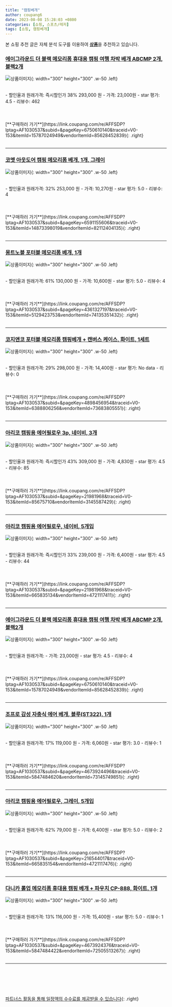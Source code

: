 ```yaml
---
title: "캠핑베개"
author: coupang6
date: 2023-08-08 15:28:03 +0800
categories: [쇼핑, 스포츠/레저]
tags: [쇼핑, 캠핑베개]
---
```


본 쇼핑 추천 글은 자체 분석 도구를 이용하여 [**상품**](https://link.coupang.com/a/bao1ui)을 추천하고 있습니다.

### [에이그라운드 더 블랙 메모리폼 휴대용 캠핑 여행 차박 베개 ABCMP 2개, 블랙2개](https://link.coupang.com/re/AFFSDP?lptag=AF1030537&subid=&pageKey=6750610140&traceid=V0-153&itemId=15787024949&vendorItemId=85628452839)

![상품이미지](https://thumbnail6.coupangcdn.com/thumbnails/remote/230x230ex/image/vendor_inventory/dce1/78cd4b33bbfdab1ac95290292241ff556ac8d4934ed4d46473011c254f1c.jpg){: width="300" height="300" .w-50 .left}


<br>
- 할인율과 원래가격: 즉시할인가 38%  293,000   원
- 가격: 23,000원
- star 평가: 4.5
- 리뷰수: 462
<br>
<br>
<br>
<br>
[**구매하러 가기**](https://link.coupang.com/re/AFFSDP?lptag=AF1030537&subid=&pageKey=6750610140&traceid=V0-153&itemId=15787024949&vendorItemId=85628452839){: .right}
<br>
<br>

---

### [코멧 아웃도어 캠핑 메모리폼 베개, 1개, 그레이](https://link.coupang.com/re/AFFSDP?lptag=AF1030537&subid=&pageKey=6591155606&traceid=V0-153&itemId=14873398019&vendorItemId=82112404135)

![상품이미지](https://thumbnail8.coupangcdn.com/thumbnails/remote/230x230ex/image/retail/images/2177904741916835-e085e41a-05df-4bdc-ba76-7c7d1087c75c.png){: width="300" height="300" .w-50 .left}


<br>
- 할인율과 원래가격: 32%  253,000   원
- 가격: 10,270원
- star 평가: 5.0
- 리뷰수: 4
<br>
<br>
<br>
<br>
[**구매하러 가기**](https://link.coupang.com/re/AFFSDP?lptag=AF1030537&subid=&pageKey=6591155606&traceid=V0-153&itemId=14873398019&vendorItemId=82112404135){: .right}
<br>
<br>

---

### [몽트노블 포터블 메모리폼 베개, 1개](https://link.coupang.com/re/AFFSDP?lptag=AF1030537&subid=&pageKey=4361327197&traceid=V0-153&itemId=5129423753&vendorItemId=74135351432)

![상품이미지](https://thumbnail6.coupangcdn.com/thumbnails/remote/230x230ex/image/retail/images/4250445158294188-028dec55-3b99-4fb7-baed-b0d91f9b0f87.jpg){: width="300" height="300" .w-50 .left}


<br>
- 할인율과 원래가격: 61%  130,000   원
- 가격: 10,600원
- star 평가: 5.0
- 리뷰수: 4
<br>
<br>
<br>
<br>
[**구매하러 가기**](https://link.coupang.com/re/AFFSDP?lptag=AF1030537&subid=&pageKey=4361327197&traceid=V0-153&itemId=5129423753&vendorItemId=74135351432){: .right}
<br>
<br>

---

### [코지앤코 포터블 메모리폼 캠핑베개 + 캔버스 케이스, 화이트, 1세트](https://link.coupang.com/re/AFFSDP?lptag=AF1030537&subid=&pageKey=4898456954&traceid=V0-153&itemId=6388806256&vendorItemId=73683805551)

![상품이미지](https://thumbnail6.coupangcdn.com/thumbnails/remote/230x230ex/image/retail/images/2021/01/29/14/5/fa7cbc74-bc64-42a6-8081-692d15f1027c.jpg){: width="300" height="300" .w-50 .left}


<br>
- 할인율과 원래가격: 29%  298,000   원
- 가격: 14,400원
- star 평가: No data
- 리뷰수: 0
<br>
<br>
<br>
<br>
[**구매하러 가기**](https://link.coupang.com/re/AFFSDP?lptag=AF1030537&subid=&pageKey=4898456954&traceid=V0-153&itemId=6388806256&vendorItemId=73683805551){: .right}
<br>
<br>

---

### [아리코 캠핑용 에어필로우 3p, 네이비, 3개](https://link.coupang.com/re/AFFSDP?lptag=AF1030537&subid=&pageKey=21981968&traceid=V0-153&itemId=85675710&vendorItemId=3145587429)

![상품이미지](https://thumbnail7.coupangcdn.com/thumbnails/remote/230x230ex/image/retail/images/14547726653472112-38a757d3-3c70-4019-8da5-fad699c5ecd9.jpg){: width="300" height="300" .w-50 .left}


<br>
- 할인율과 원래가격: 즉시할인가 43%  309,000   원
- 가격: 4,830원
- star 평가: 4.5
- 리뷰수: 85
<br>
<br>
<br>
<br>
[**구매하러 가기**](https://link.coupang.com/re/AFFSDP?lptag=AF1030537&subid=&pageKey=21981968&traceid=V0-153&itemId=85675710&vendorItemId=3145587429){: .right}
<br>
<br>

---

### [아리코 캠핑용 에어필로우, 네이비, 5개입](https://link.coupang.com/re/AFFSDP?lptag=AF1030537&subid=&pageKey=21981968&traceid=V0-153&itemId=665835134&vendorItemId=4721117411)

![상품이미지](https://thumbnail7.coupangcdn.com/thumbnails/remote/230x230ex/image/retail/images/2019/05/02/12/7/6a7e8761-6f26-4b5c-b2a5-0292d688500b.jpg){: width="300" height="300" .w-50 .left}


<br>
- 할인율과 원래가격: 즉시할인가 33%  239,000   원
- 가격: 6,400원
- star 평가: 4.5
- 리뷰수: 44
<br>
<br>
<br>
<br>
[**구매하러 가기**](https://link.coupang.com/re/AFFSDP?lptag=AF1030537&subid=&pageKey=21981968&traceid=V0-153&itemId=665835134&vendorItemId=4721117411){: .right}
<br>
<br>

---

### [에이그라운드 더 블랙 메모리폼 휴대용 캠핑 여행 차박 베개 ABCMP 2개, 블랙2개](https://link.coupang.com/re/AFFSDP?lptag=AF1030537&subid=&pageKey=6750610140&traceid=V0-153&itemId=15787024949&vendorItemId=85628452839)

![상품이미지](https://thumbnail6.coupangcdn.com/thumbnails/remote/230x230ex/image/vendor_inventory/dce1/78cd4b33bbfdab1ac95290292241ff556ac8d4934ed4d46473011c254f1c.jpg){: width="300" height="300" .w-50 .left}


<br>
- 할인율과 원래가격: 
- 가격: 23,000원
- star 평가: 4.5
- 리뷰수: 4
<br>
<br>
<br>
<br>
[**구매하러 가기**](https://link.coupang.com/re/AFFSDP?lptag=AF1030537&subid=&pageKey=6750610140&traceid=V0-153&itemId=15787024949&vendorItemId=85628452839){: .right}
<br>
<br>

---

### [조프로 감성 자충식 에어 베개, 블루(ST322), 1개](https://link.coupang.com/re/AFFSDP?lptag=AF1030537&subid=&pageKey=4673924496&traceid=V0-153&itemId=5847484620&vendorItemId=73145749851)

![상품이미지](https://thumbnail6.coupangcdn.com/thumbnails/remote/230x230ex/image/retail/images/2020/12/24/18/6/2642ade1-b71e-40b2-9197-b3ba94e29a7a.jpg){: width="300" height="300" .w-50 .left}


<br>
- 할인율과 원래가격: 17%  119,000   원
- 가격: 6,060원
- star 평가: 3.0
- 리뷰수: 1
<br>
<br>
<br>
<br>
[**구매하러 가기**](https://link.coupang.com/re/AFFSDP?lptag=AF1030537&subid=&pageKey=4673924496&traceid=V0-153&itemId=5847484620&vendorItemId=73145749851){: .right}
<br>
<br>

---

### [아리코 캠핑용 에어필로우, 그레이, 5개입](https://link.coupang.com/re/AFFSDP?lptag=AF1030537&subid=&pageKey=216544017&traceid=V0-153&itemId=665835154&vendorItemId=4721117476)

![상품이미지](https://thumbnail9.coupangcdn.com/thumbnails/remote/230x230ex/image/retail/images/2019/05/02/12/3/ef90a979-96b4-420a-9ade-453e60914f54.jpg){: width="300" height="300" .w-50 .left}


<br>
- 할인율과 원래가격: 62%  79,000   원
- 가격: 6,400원
- star 평가: 5.0
- 리뷰수: 2
<br>
<br>
<br>
<br>
[**구매하러 가기**](https://link.coupang.com/re/AFFSDP?lptag=AF1030537&subid=&pageKey=216544017&traceid=V0-153&itemId=665835154&vendorItemId=4721117476){: .right}
<br>
<br>

---

### [다니카 롤업 메모리폼 휴대용 캠핑 베개 + 파우치 CP-888, 화이트, 1개](https://link.coupang.com/re/AFFSDP?lptag=AF1030537&subid=&pageKey=4673924376&traceid=V0-153&itemId=5847484422&vendorItemId=72505513267)

![상품이미지](https://thumbnail10.coupangcdn.com/thumbnails/remote/230x230ex/image/retail/images/159023447831116-c9d26819-afd9-4525-bc50-8628f906554c.jpg){: width="300" height="300" .w-50 .left}


<br>
- 할인율과 원래가격: 13%  116,000   원
- 가격: 15,400원
- star 평가: 5.0
- 리뷰수: 1
<br>
<br>
<br>
<br>
[**구매하러 가기**](https://link.coupang.com/re/AFFSDP?lptag=AF1030537&subid=&pageKey=4673924376&traceid=V0-153&itemId=5847484422&vendorItemId=72505513267){: .right}
<br>
<br>

---
<br><br><br><br><br> [파트너스 활동을 통해 일정액의 수수료를 제공받을 수 있습니다](https://link.coupang.com/a/bao1ui){: .right}